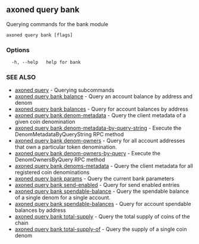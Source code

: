 ## axoned query bank

Querying commands for the bank module

```
axoned query bank [flags]
```

### Options

```
  -h, --help   help for bank
```

### SEE ALSO

* [axoned query](axoned_query.md)	 - Querying subcommands
* [axoned query bank balance](axoned_query_bank_balance.md)	 - Query an account balance by address and denom
* [axoned query bank balances](axoned_query_bank_balances.md)	 - Query for account balances by address
* [axoned query bank denom-metadata](axoned_query_bank_denom-metadata.md)	 - Query the client metadata of a given coin denomination
* [axoned query bank denom-metadata-by-query-string](axoned_query_bank_denom-metadata-by-query-string.md)	 - Execute the DenomMetadataByQueryString RPC method
* [axoned query bank denom-owners](axoned_query_bank_denom-owners.md)	 - Query for all account addresses that own a particular token denomination.
* [axoned query bank denom-owners-by-query](axoned_query_bank_denom-owners-by-query.md)	 - Execute the DenomOwnersByQuery RPC method
* [axoned query bank denoms-metadata](axoned_query_bank_denoms-metadata.md)	 - Query the client metadata for all registered coin denominations
* [axoned query bank params](axoned_query_bank_params.md)	 - Query the current bank parameters
* [axoned query bank send-enabled](axoned_query_bank_send-enabled.md)	 - Query for send enabled entries
* [axoned query bank spendable-balance](axoned_query_bank_spendable-balance.md)	 - Query the spendable balance of a single denom for a single account.
* [axoned query bank spendable-balances](axoned_query_bank_spendable-balances.md)	 - Query for account spendable balances by address
* [axoned query bank total-supply](axoned_query_bank_total-supply.md)	 - Query the total supply of coins of the chain
* [axoned query bank total-supply-of](axoned_query_bank_total-supply-of.md)	 - Query the supply of a single coin denom
